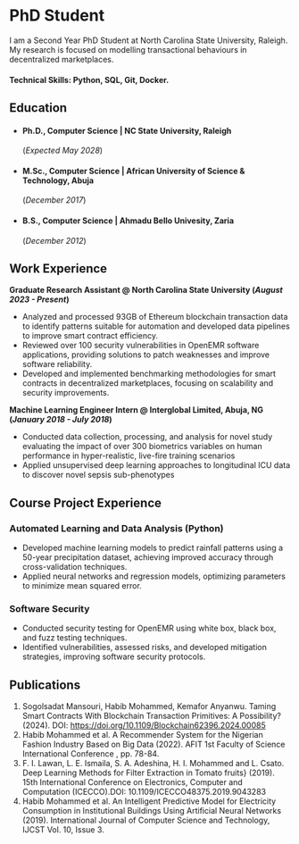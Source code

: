 # PhD Student
I am a Second Year PhD Student at North Carolina State University, Raleigh. My research is focused on modelling transactional behaviours in decentralized marketplaces.

#### Technical Skills: Python, SQL, Git, Docker.

## Education
- #### Ph.D., Computer Science | NC State University, Raleigh
  (_Expected May 2028_)								       		
- #### M.Sc., Computer Science	| African University of Science & Technology, Abuja
  (_December 2017_)	 			        		
- #### B.S., Computer Science | Ahmadu Bello Univesity, Zaria
  (_December 2012_)

## Work Experience
**Graduate Research Assistant @ North Carolina State University (_August 2023 - Present_)**
- Analyzed and processed 93GB of Ethereum blockchain transaction data to identify patterns suitable for automation and developed data pipelines to improve smart contract efficiency.
- Reviewed over 100 security vulnerabilities in OpenEMR software applications, providing solutions to patch weaknesses and improve software reliability.
- Developed and implemented benchmarking methodologies for smart contracts in decentralized marketplaces, focusing on scalability and security improvements.

**Machine Learning Engineer Intern @ Interglobal Limited, Abuja, NG (_January 2018 - July 2018_)**
- Conducted data collection, processing, and analysis for novel study evaluating the impact of over 300 biometrics variables on human performance in hyper-realistic, live-fire training scenarios
- Applied unsupervised deep learning approaches to longitudinal ICU data to discover novel sepsis sub-phenotypes

## Course Project Experience
### Automated Learning and Data Analysis (Python)
- Developed machine learning models to predict rainfall patterns using a 50-year precipitation dataset, achieving improved accuracy through cross-validation techniques.
- Applied neural networks and regression models, optimizing parameters to minimize mean squared error.
### Software Security
- Conducted security testing for OpenEMR using white box, black box, and fuzz testing techniques.
- Identified vulnerabilities, assessed risks, and developed mitigation strategies, improving software security protocols.

## Publications
1. Sogolsadat Mansouri, Habib Mohammed, Kemafor Anyanwu. Taming Smart Contracts With Blockchain Transaction Primitives: A Possibility? (2024). DOI: https://doi.org/10.1109/Blockchain62396.2024.00085
2. Habib Mohammed et al. A Recommender System for the Nigerian Fashion Industry Based on Big Data (2022). AFIT 1st Faculty of Science International Conference , pp. 78-84.
3. F. I. Lawan, L. E. Ismaila, S. A. Adeshina, H. I. Mohammed and L. Csato. Deep Learning Methods for Filter Extraction in Tomato fruits} (2019). 15th International Conference on Electronics, Computer and Computation (ICECCO).DOI: 10.1109/ICECCO48375.2019.9043283
4. Habib Mohammed et al. An Intelligent Predictive Model for Electricity Consumption in Institutional Buildings Using Artificial Neural Networks (2019). International Journal of Computer Science and Technology, IJCST Vol. 10, Issue 3.
